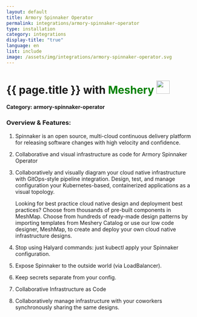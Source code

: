 ```yaml
---
layout: default
title: Armory Spinnaker Operator
permalink: integrations/armory-spinnaker-operator
type: installation
category: integrations
display-title: "true"
language: en
list: include
image: /assets/img/integrations/armory-spinnaker-operator.svg
---
```


<h1>{{ page.title }} with <span style="font-weight: bold; color: green;">Meshery</span> <img src="{{ page.image }}" style="width: 35px; height: 35px;" /></h1>


#### Category: armory-spinnaker-operator

### Overview & Features:
1. Spinnaker is an open source, multi-cloud continuous delivery platform for releasing software changes with high velocity and confidence.

2. Collaborative and visual infrastructure as code for Armory Spinnaker Operator

4. 
    Collaboratively and visually diagram your cloud native infrastructure with GitOps-style pipeline integration. Design, test, and manage configuration your Kubernetes-based, containerized applications as a visual topology.



    Looking for best practice cloud native design and deployment best practices? Choose from thousands of pre-built components in MeshMap. Choose from hundreds of ready-made design patterns by importing templates from Meshery Catalog or use our low code designer, MeshMap, to create and deploy your own cloud native infrastructure designs.



5. Stop using Halyard commands: just kubectl apply your Spinnaker configuration.

6. Expose Spinnaker to the outside world (via LoadBalancer).

7. Keep secrets separate from your config.

8. Collaborative Infrastructure as Code

9. Collaboratively manage infrastructure with your coworkers synchronously sharing the same designs.

